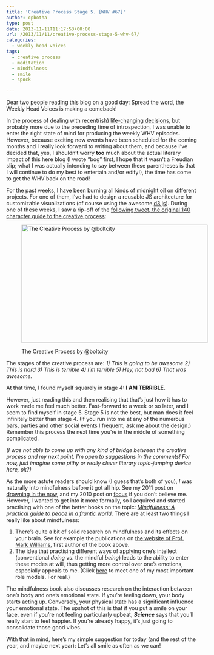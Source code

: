 ```yaml
---
title: 'Creative Process Stage 5. [WHV #67]'
author: cpbotha
type: post
date: 2013-11-11T11:17:53+00:00
url: /2013/11/11/creative-process-stage-5-whv-67/
categories:
  - weekly head voices
tags:
  - creative process
  - meditation
  - mindfulness
  - smile
  - spock

---
```

Dear two people reading this blog on a good day: Spread the word, the Weekly Head Voices is making a comeback!

In the process of dealing with recent(ish) [life-changing decisions][1], but probably more due to the preceding time of introspection, I was unable to enter the right state of mind for producing the weekly WHV episodes. However, because exciting new events have been scheduled for the coming months and I really look forward to writing about them, and because I&#8217;ve decided that, yes, I shouldn&#8217;t worry **too** much about the actual literary impact of this here blog (I wrote &#8220;bog&#8221; first, I hope that it wasn&#8217;t a Freudian slip; what I was actually intending to say between these parentheses is that I will continue to do my best to entertain and/or edify!), the time has come to get the WHV back on the road!

For the past weeks, I have been burning all kinds of midnight oil on different projects. For one of them, I&#8217;ve had to design a reusable JS architecture for customizable visualizations (of course using the awesome [d3.js][2]). During one of these weeks, I saw a rip-off of the [following tweet, the original 140 character guide to the creative process][3]:<figure id="attachment_1797" aria-describedby="caption-attachment-1797" style="width: 491px" class="wp-caption aligncenter">

[<img data-attachment-id="1797" data-permalink="https://cpbotha.net/2013/11/11/creative-process-stage-5-whv-67/creative_process_tweet/" data-orig-file="https://cpbotha.net/wp-content/uploads/2013/11/creative_process_tweet.png" data-orig-size="491,311" data-comments-opened="1" data-image-meta="{&quot;aperture&quot;:&quot;0&quot;,&quot;credit&quot;:&quot;&quot;,&quot;camera&quot;:&quot;&quot;,&quot;caption&quot;:&quot;&quot;,&quot;created_timestamp&quot;:&quot;0&quot;,&quot;copyright&quot;:&quot;&quot;,&quot;focal_length&quot;:&quot;0&quot;,&quot;iso&quot;:&quot;0&quot;,&quot;shutter_speed&quot;:&quot;0&quot;,&quot;title&quot;:&quot;&quot;}" data-image-title="creative_process_tweet" data-image-description="" data-medium-file="https://cpbotha.net/wp-content/uploads/2013/11/creative_process_tweet-300x190.png" data-large-file="https://cpbotha.net/wp-content/uploads/2013/11/creative_process_tweet.png" class="size-full wp-image-1797" alt="The Creative Process by @boltcity" src="http://cpbotha.net/wp-content/uploads/2013/11/creative_process_tweet.png" width="491" height="311" srcset="https://cpbotha.net/wp-content/uploads/2013/11/creative_process_tweet.png 491w, https://cpbotha.net/wp-content/uploads/2013/11/creative_process_tweet-300x190.png 300w" sizes="(max-width: 491px) 85vw, 491px" />][4]<figcaption id="caption-attachment-1797" class="wp-caption-text">The Creative Process by @boltcity</figcaption></figure> 

The stages of the creative process are: _1) This is going to be awesome 2) This is hard 3) This is terrible 4) I&#8217;m terrible 5) Hey, not bad 6) That was awesome._

At that time, I found myself squarely in stage 4: **I AM TERRIBLE.**

However, just reading this and then realising that that&#8217;s just how it has to work made me feel much better. Fast-forward to a week or so later, and I seem to find myself in stage 5. Stage 5 is not the best, but man does it feel infinitely better than stage 4. (If you run into me at any of the numerous bars, parties and other social events I frequent, ask me about the design.) Remember this process the next time you&#8217;re in the middle of something complicated.

_(I was not able to come up with any kind of bridge between the creative process and my next point. I&#8217;m open to suggestions in the comments! For now, just imagine some pithy or really clever literary topic-jumping device here, ok?)_

As the more astute readers should know (I guess that&#8217;s both of you), _I_ was naturally into mindfulness before it got all hip. See my 2011 post on [drowning in the now][5], and my 2010 post on [focus][6] if you don&#8217;t believe me. However, I wanted to get into it more formally, so I acquired and started practising with one of the better books on the topic: [_Mindfulness: A practical guide to peace in a frantic world_][7]. There are at least two things I really like about mindfulness:

  1. There&#8217;s quite a bit of solid research on mindfulness and its effects on your brain. See for example the publications on [the website of Prof. Mark Williams][8], first author of the book above.
  2. The idea that practising different ways of applying one&#8217;s intellect (conventional _doing_ vs. the mindful _being_) leads to the ability to enter these modes at will, thus getting more control over one&#8217;s emotions, especially appeals to me. (Click [here][9] to meet one of my most important role models. For real.)

The mindfulness book also discusses research on the interaction between one&#8217;s body and one&#8217;s emotional state. If you&#8217;re feeling down, your body starts acting up. Conversely, your physical state has a significant influence your emotional state. The upshot of this is that if you put a smile on your face, even if you&#8217;re not feeling particularly upbeat, **_Science_** says that you&#8217;ll really start to feel happier. If you&#8217;re already happy, it&#8217;s just going to consolidate those good vibes.

With that in mind, here&#8217;s my simple suggestion for today (and the rest of the year, and maybe next year): Let&#8217;s all smile as often as we can!

 [1]: /2013/03/09/dear-academia-i-hope-we-can-still-be-friends/ "The Leaving Academia Post(tm)"
 [2]: http://d3js.org/ "d3.js"
 [3]: https://twitter.com/boltcity/status/369484217349992448 "original creative process tweet"
 [4]: https://twitter.com/boltcity/status/369484217349992448
 [5]: /2011/03/19/drown-in-the-now-weekly-head-voices-42/ "drown in the now"
 [6]: /2010/11/28/focus-weekly-head-voices-34/ "focus post"
 [7]: http://www.amazon.com/Mindfulness-practical-guide-peace-frantic-ebook/dp/B004XCFJ3E/ "mindfulness book on amazon"
 [8]: http://www.psych.ox.ac.uk/team/PIs/mark-williams "website mark williams"
 [9]: https://en.wikipedia.org/wiki/Spock
